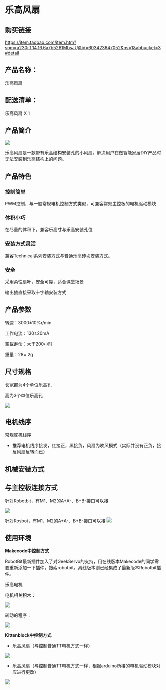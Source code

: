 # 乐高风扇  

## 购买链接

https://item.taobao.com/item.htm?spm=a230r.1.14.16.6a7b5261MbsJUj&id=603423647052&ns=1&abbucket=3#detail



## 产品名称：

乐高风扇



## 配送清单：   
乐高风扇 X 1



## 产品简介   
![](legofan/legofan01.png)



乐高风扇是一款带有乐高结构安装孔的小风扇。解决用户在做智能家居DIY产品时无法安装到乐高结构上的问题。



## 产品特色   

### 控制简单   
PWM控制，与一般常规电机控制方式类似，可兼容常规主控板的电机驱动模块



### 体积小巧   
在尽量的体积下，兼容乐高寸与乐高安装孔位



### 安装方式灵活   
兼容Technical系列安装方式与普通乐高砖块安装方式。



### 安全

采用柔性扇叶，安全可靠，适合课堂场景



输出抽直接采取十字轴安装方式   

## 产品参数   
转速：3000±10%r/min

工作电流：130±20mA

空載寿命：大于200小时

重量：28± 2g



## 尺寸规格   
长宽都为4个单位乐高孔

高为3个单位乐高孔

![](legofan/legofan02.png)

## 电机线序   
常规舵机线序
- 推荐电机线序接发，红接正，黑接负，风扇为吹风模式（实际并没有正负，接反风扇反转而已）





## 机械安装方式  





## 与主控板连接方式

针对Robotbit，有M1、M2的A+A-、B+B-接口可以接

![](./jimu/microbit_motor.png)



针对Rosbot，有M1、M2的A+A-、B+B-接口可以接
![](./jimu/rosbot_motor.png)



## 使用环境   

**Makecode中控制方式**  

RobotBit最新插件加入了对GeekServo的支持，用在线版本Makecode的同学需要重新添加一下插件，搜索robotbit。离线版本则已经集成了最新版本Robotbit插件。

乐高电机  

电机相关积木：

![](./jimu/gs_sweep2.png)

转动的程序：

![](./jimu/gs_sweep3.png)

**Kittenblock中控制方式**     

- 乐高风扇（与控制普通TT电机方式一样）

![](./jimu/11.png)

- 乐高风扇（与控制普通TT电机方式一样，根据arduino所接的电机驱动模块对应进行更改）

![](./jimu/12.png)



